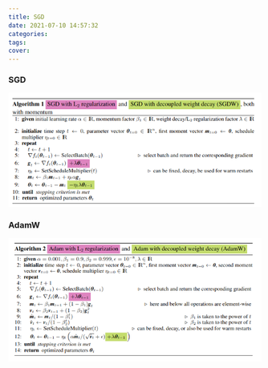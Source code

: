 ```yaml
---
title: SGD
date: 2021-07-10 14:57:32
categories:
tags:
cover:
---
```


### SGD

![image-20210710150122211](SGD/image-20210710150122211.png)

### AdamW

![image-20210710150612950](SGD/image-20210710150612950.png)

